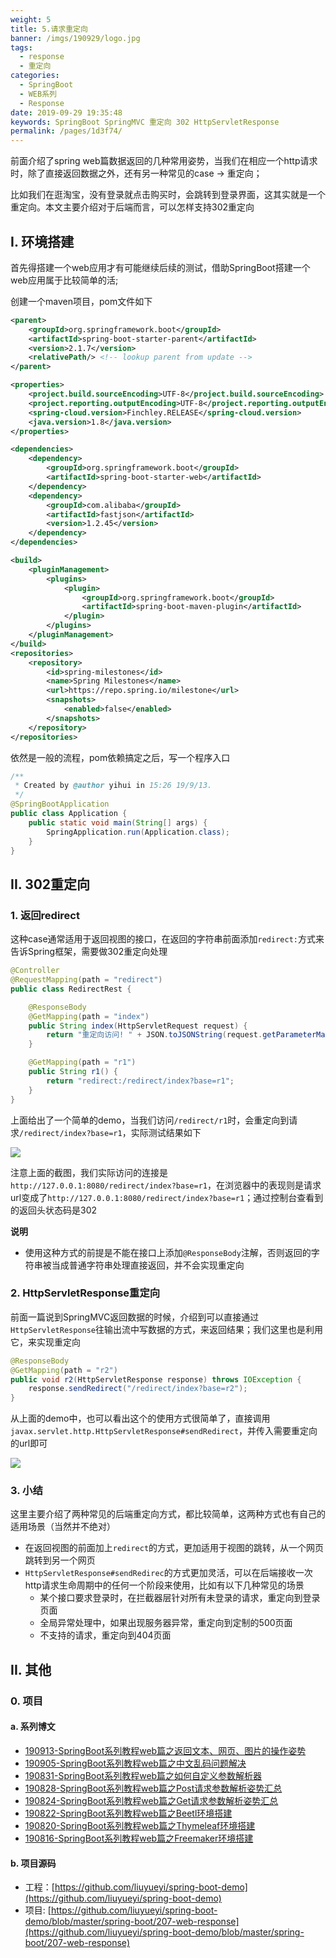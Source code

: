 ```yaml
---
weight: 5
title: 5.请求重定向
banner: /imgs/190929/logo.jpg
tags: 
  - response
  - 重定向
categories: 
  - SpringBoot
  - WEB系列
  - Response
date: 2019-09-29 19:35:48
keywords: SpringBoot SpringMVC 重定向 302 HttpServletResponse
permalink: /pages/1d3f74/
---
```


前面介绍了spring web篇数据返回的几种常用姿势，当我们在相应一个http请求时，除了直接返回数据之外，还有另一种常见的case -> 重定向；

比如我们在逛淘宝，没有登录就点击购买时，会跳转到登录界面，这其实就是一个重定向。本文主要介绍对于后端而言，可以怎样支持302重定向

<!-- more -->

## I. 环境搭建

首先得搭建一个web应用才有可能继续后续的测试，借助SpringBoot搭建一个web应用属于比较简单的活;

创建一个maven项目，pom文件如下

```xml
<parent>
    <groupId>org.springframework.boot</groupId>
    <artifactId>spring-boot-starter-parent</artifactId>
    <version>2.1.7</version>
    <relativePath/> <!-- lookup parent from update -->
</parent>

<properties>
    <project.build.sourceEncoding>UTF-8</project.build.sourceEncoding>
    <project.reporting.outputEncoding>UTF-8</project.reporting.outputEncoding>
    <spring-cloud.version>Finchley.RELEASE</spring-cloud.version>
    <java.version>1.8</java.version>
</properties>

<dependencies>
    <dependency>
        <groupId>org.springframework.boot</groupId>
        <artifactId>spring-boot-starter-web</artifactId>
    </dependency>
    <dependency>
        <groupId>com.alibaba</groupId>
        <artifactId>fastjson</artifactId>
        <version>1.2.45</version>
    </dependency>
</dependencies>

<build>
    <pluginManagement>
        <plugins>
            <plugin>
                <groupId>org.springframework.boot</groupId>
                <artifactId>spring-boot-maven-plugin</artifactId>
            </plugin>
        </plugins>
    </pluginManagement>
</build>
<repositories>
    <repository>
        <id>spring-milestones</id>
        <name>Spring Milestones</name>
        <url>https://repo.spring.io/milestone</url>
        <snapshots>
            <enabled>false</enabled>
        </snapshots>
    </repository>
</repositories>
```

依然是一般的流程，pom依赖搞定之后，写一个程序入口

```java
/**
 * Created by @author yihui in 15:26 19/9/13.
 */
@SpringBootApplication
public class Application {
    public static void main(String[] args) {
        SpringApplication.run(Application.class);
    }
}
```

## II. 302重定向

### 1. 返回redirect

这种case通常适用于返回视图的接口，在返回的字符串前面添加`redirect:`方式来告诉Spring框架，需要做302重定向处理

```java
@Controller
@RequestMapping(path = "redirect")
public class RedirectRest {

    @ResponseBody
    @GetMapping(path = "index")
    public String index(HttpServletRequest request) {
        return "重定向访问! " + JSON.toJSONString(request.getParameterMap());
    }

    @GetMapping(path = "r1")
    public String r1() {
        return "redirect:/redirect/index?base=r1";
    }
}
```

上面给出了一个简单的demo，当我们访问`/redirect/r1`时，会重定向到请求`/redirect/index?base=r1`，实际测试结果如下

![](/imgs/190929/00.jpg)

注意上面的截图，我们实际访问的连接是 `http://127.0.0.1:8080/redirect/index?base=r1`，在浏览器中的表现则是请求url变成了`http://127.0.0.1:8080/redirect/index?base=r1`；通过控制台查看到的返回头状态码是302

**说明**

- 使用这种方式的前提是不能在接口上添加`@ResponseBody`注解，否则返回的字符串被当成普通字符串处理直接返回，并不会实现重定向

### 2. HttpServletResponse重定向

前面一篇说到SpringMVC返回数据的时候，介绍到可以直接通过`HttpServletResponse`往输出流中写数据的方式，来返回结果；我们这里也是利用它，来实现重定向

```java
@ResponseBody
@GetMapping(path = "r2")
public void r2(HttpServletResponse response) throws IOException {
    response.sendRedirect("/redirect/index?base=r2");
}
```

从上面的demo中，也可以看出这个的使用方式很简单了，直接调用`javax.servlet.http.HttpServletResponse#sendRedirect`，并传入需要重定向的url即可

![](/imgs/190929/01.jpg)


### 3. 小结

这里主要介绍了两种常见的后端重定向方式，都比较简单，这两种方式也有自己的适用场景（当然并不绝对）

- 在返回视图的前面加上`redirect`的方式，更加适用于视图的跳转，从一个网页跳转到另一个网页
- `HttpServletResponse#sendRedirec`的方式更加灵活，可以在后端接收一次http请求生命周期中的任何一个阶段来使用，比如有以下几种常见的场景
  - 某个接口要求登录时，在拦截器层针对所有未登录的请求，重定向到登录页面
  - 全局异常处理中，如果出现服务器异常，重定向到定制的500页面
  - 不支持的请求，重定向到404页面



## II. 其他

### 0. 项目

#### a. 系列博文

- [190913-SpringBoot系列教程web篇之返回文本、网页、图片的操作姿势](http://spring.hhui.top/spring-blog/2019/09/13/190913-SpringBoot%E7%B3%BB%E5%88%97%E6%95%99%E7%A8%8Bweb%E7%AF%87%E4%B9%8B%E8%BF%94%E5%9B%9E%E6%96%87%E6%9C%AC%E3%80%81%E7%BD%91%E9%A1%B5%E3%80%81%E5%9B%BE%E7%89%87%E7%9A%84%E6%93%8D%E4%BD%9C%E5%A7%BF%E5%8A%BF/)
- [190905-SpringBoot系列教程web篇之中文乱码问题解决](http://spring.hhui.top/spring-blog/2019/09/05/190905-SpringBoot%E7%B3%BB%E5%88%97%E6%95%99%E7%A8%8Bweb%E7%AF%87%E4%B9%8B%E4%B8%AD%E6%96%87%E4%B9%B1%E7%A0%81%E9%97%AE%E9%A2%98%E8%A7%A3%E5%86%B3/)
- [190831-SpringBoot系列教程web篇之如何自定义参数解析器](http://spring.hhui.top/spring-blog/2019/08/31/190831-SpringBoot%E7%B3%BB%E5%88%97%E6%95%99%E7%A8%8Bweb%E7%AF%87%E4%B9%8B%E5%A6%82%E4%BD%95%E8%87%AA%E5%AE%9A%E4%B9%89%E5%8F%82%E6%95%B0%E8%A7%A3%E6%9E%90%E5%99%A8/)
- [190828-SpringBoot系列教程web篇之Post请求参数解析姿势汇总](http://spring.hhui.top/spring-blog/2019/08/28/190828-SpringBoot%E7%B3%BB%E5%88%97%E6%95%99%E7%A8%8Bweb%E7%AF%87%E4%B9%8BPost%E8%AF%B7%E6%B1%82%E5%8F%82%E6%95%B0%E8%A7%A3%E6%9E%90%E5%A7%BF%E5%8A%BF%E6%B1%87%E6%80%BB/)
- [190824-SpringBoot系列教程web篇之Get请求参数解析姿势汇总](http://spring.hhui.top/spring-blog/2019/08/24/190824-SpringBoot%E7%B3%BB%E5%88%97%E6%95%99%E7%A8%8Bweb%E7%AF%87%E4%B9%8BGet%E8%AF%B7%E6%B1%82%E5%8F%82%E6%95%B0%E8%A7%A3%E6%9E%90%E5%A7%BF%E5%8A%BF%E6%B1%87%E6%80%BB/)
- [190822-SpringBoot系列教程web篇之Beetl环境搭建](http://spring.hhui.top/spring-blog/2019/08/22/190822-SpringBoot%E7%B3%BB%E5%88%97%E6%95%99%E7%A8%8Bweb%E7%AF%87%E4%B9%8BBeetl%E7%8E%AF%E5%A2%83%E6%90%AD%E5%BB%BA/)
- [190820-SpringBoot系列教程web篇之Thymeleaf环境搭建](http://spring.hhui.top/spring-blog/2019/08/20/190820-SpringBoot%E7%B3%BB%E5%88%97%E6%95%99%E7%A8%8Bweb%E7%AF%87%E4%B9%8BThymeleaf%E7%8E%AF%E5%A2%83%E6%90%AD%E5%BB%BA/)
- [190816-SpringBoot系列教程web篇之Freemaker环境搭建](http://spring.hhui.top/spring-blog/2019/08/16/190816-SpringBoot%E7%B3%BB%E5%88%97%E6%95%99%E7%A8%8Bweb%E7%AF%87%E4%B9%8BFreemaker%E7%8E%AF%E5%A2%83%E6%90%AD%E5%BB%BA/)

#### b. 项目源码

- 工程：[https://github.com/liuyueyi/spring-boot-demo](https://github.com/liuyueyi/spring-boot-demo)
- 项目: [https://github.com/liuyueyi/spring-boot-demo/blob/master/spring-boot/207-web-response](https://github.com/liuyueyi/spring-boot-demo/blob/master/spring-boot/207-web-response)

